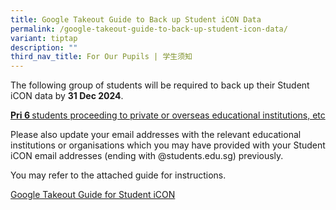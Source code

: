 ```yaml
---
title: Google Takeout Guide to Back up Student iCON Data
permalink: /google-takeout-guide-to-back-up-student-icon-data/
variant: tiptap
description: ""
third_nav_title: For Our Pupils | 学生须知
---
```

<p>The following group of students will be required to back up their Student
iCON data by <strong>31 Dec 2024</strong>.</p>
<p><strong><u>Pri 6 </u></strong><u>students proceeding to private or overseas educational institutions, etc</u>
</p>
<p>Please also update your email addresses with the relevant educational
institutions or organisations which you may have provided with your Student
iCON email addresses (ending with @<a rel="noopener noreferrer nofollow" target="_blank">students.edu.sg</a>)
previously.</p>
<p>You may refer to the attached guide for instructions.</p>
<p><a href="/files/For_Graduating_Students__Google_Takeout_Guide_for_Student_iCON__2024_.pdf" rel="noopener nofollow" target="_blank">Google Takeout Guide for Student iCON</a>
</p>
<p></p>
<p>&nbsp;</p>